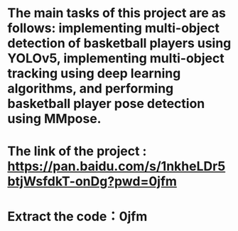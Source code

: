 # The main tasks of this project are as follows: implementing multi-object detection of basketball players using YOLOv5, implementing multi-object tracking using deep learning algorithms, and performing basketball player pose detection using MMpose.
# The link of the project : https://pan.baidu.com/s/1nkheLDr5btjWsfdkT-onDg?pwd=0jfm  
# Extract the code：0jfm 
